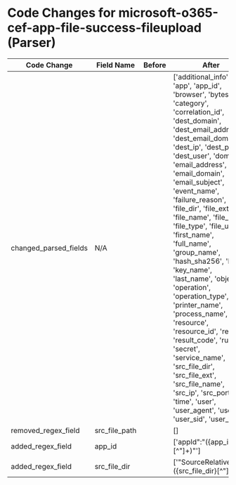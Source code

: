 # Code Changes for microsoft-o365-cef-app-file-success-fileupload (Parser)

| Code Change | Field Name | Before | After |
|-------------|------------|--------|-------|
| changed_parsed_fields | N/A |  | ['additional_info', 'app', 'app_id', 'browser', 'bytes', 'category', 'correlation_id', 'dest_domain', 'dest_email_address', 'dest_email_domain', 'dest_ip', 'dest_port', 'dest_user', 'domain', 'email_address', 'email_domain', 'email_subject', 'event_name', 'failure_reason', 'file_dir', 'file_ext', 'file_name', 'file_path', 'file_type', 'file_url', 'first_name', 'full_name', 'group_name', 'hash_sha256', 'host', 'key_name', 'last_name', 'object', 'operation', 'operation_type', 'os', 'printer_name', 'process_name', 'resource', 'resource_id', 'result', 'result_code', 'rule', 'secret', 'service_name', 'src_file_dir', 'src_file_ext', 'src_file_name', 'src_ip', 'src_port', 'time', 'user', 'user_agent', 'user_id', 'user_sid', 'user_type'] |
| removed_regex_field | src_file_path |  | [] |
| added_regex_field | app_id |  | ['appId":"({app_id}[^"]+)"'] |
| added_regex_field | src_file_dir |  | ['"SourceRelativeUrl":"({src_file_dir}[^"]+)"'] |
